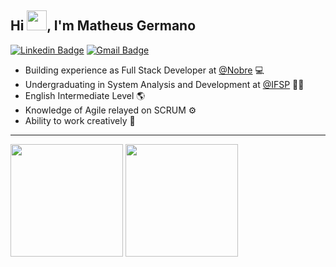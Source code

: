 <h2 align="left">Hi <img src="https://raw.githubusercontent.com/kaueMarques/kaueMarques/master/hi.gif" width="32">, I'm Matheus Germano</h2>

[![Linkedin Badge](https://img.shields.io/badge/LinkedIn-0077B5?style=for-the-badge&logo=linkedin&logoColor=white&link=https://www.linkedin.com/in/mgermanodev/)](https://www.linkedin.com/in/mgermanodev/) 
[![Gmail Badge](https://img.shields.io/badge/Gmail-D14836?style=for-the-badge&logo=gmail&logoColor=white&link=mailto:dev.mgermano@gmail.com)](mailto:dev.mgermano@gmail.com)

- Building experience as Full Stack Developer at [@Nobre](http://nobretech.sysnobre.com.br/gruponobre/) 💻
- Undergraduating in System Analysis and Development at [@IFSP](https://portal.cmp.ifsp.edu.br/) 👨‍💻
- English Intermediate Level 🌎
- Knowledge of Agile relayed on SCRUM ⚙
- Ability to work creatively 🧠

<hr>

<div>
  <img height="180em" src="https://github-readme-stats.vercel.app/api?username=matheus-germano&show_icons=true&theme=omni&include_all_commits=true&count_private=true&hide_border=true"/>
  <img height="180em" src="https://github-readme-stats.vercel.app/api/top-langs/?username=matheus-germano&layout=compact&theme=omni&hide_border=true"/>
</div>
